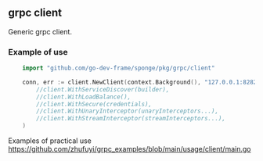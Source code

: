 ## grpc client

Generic grpc client.

### Example of use

```go
	import "github.com/go-dev-frame/sponge/pkg/grpc/client"

	conn, err := client.NewClient(context.Background(), "127.0.0.1:8282",
		//client.WithServiceDiscover(builder),
		//client.WithLoadBalance(),
		//client.WithSecure(credentials),
		//client.WithUnaryInterceptor(unaryInterceptors...),
		//client.WithStreamInterceptor(streamInterceptors...),
	)
```

Examples of practical use https://github.com/zhufuyi/grpc_examples/blob/main/usage/client/main.go
